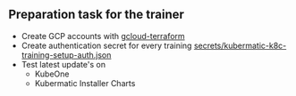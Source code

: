 ## Preparation task for the trainer

- Create GCP accounts with [gcloud-terraform](../gcloud-terraform)
- Create authentication secret for every training [secrets/kubermatic-k8c-training-setup-auth.json](secrets/kubermatic-k8c-training-setup-auth.json)
- Test latest update's on 
    - KubeOne
    - Kubermatic Installer Charts
 
